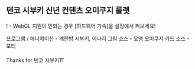 ## 텐코 시부키 신년 컨텐츠 오미쿠지 룰렛
! - WebGL 지원이 안되는 경우 [하드웨어 가속]을 설정에서 켜보세요!

프로그램 / 애니메이션    - 계란밥
시부키, 이나리 그림 소스 - 오앵
오미쿠지 카드 소스       - 포티

Thanks for 텐코 시부키⛩
